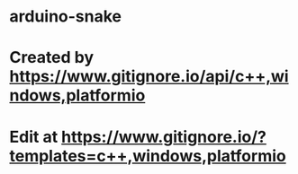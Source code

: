 # arduino-snake
# Created by https://www.gitignore.io/api/c++,windows,platformio
# Edit at https://www.gitignore.io/?templates=c++,windows,platformio
